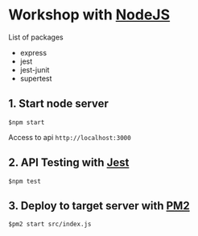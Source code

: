 # Workshop with [NodeJS](https://nodejs.org/en/)

List of packages
* express
* jest
* jest-junit
* supertest

## 1. Start node server
```
$npm start
```

Access to api `http://localhost:3000`

## 2. API Testing with [Jest](https://jestjs.io/)
```
$npm test
```

## 3. Deploy to target server with [PM2](https://pm2.keymetrics.io/docs/usage/quick-start/)
```
$pm2 start src/index.js
```